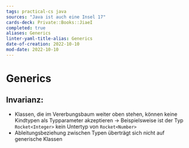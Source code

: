 ```yaml
---
tags: practical-cs java
sources: "Java ist auch eine Insel 17"
cards-deck: Private::Books::JiaeI
completed: true
aliases: Generics
linter-yaml-title-alias: Generics
date-of-creation: 2022-10-10
mod-date: 2022-10-10
---
```


# Generics

## Invarianz:
- Klassen, die im Vererbungsbaum weiter oben stehen, können keine Kindtypen als Typparameter akzeptieren
	→ Beispielsweise ist der Typ `Rocket<Integer>` kein Untertyp von `Rocket<Number>`
- Ableitungsbeziehung zwischen Typen überträgt sich nicht auf generische Klassen
